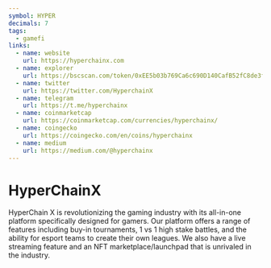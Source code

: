 ```yaml
---
symbol: HYPER
decimals: 7
tags:
  - gamefi
links:
  - name: website
    url: https://hyperchainx.com
  - name: explorer
    url: https://bscscan.com/token/0xEE5b03b769Ca6c690D140CafB52fC8de3f38FC28
  - name: twitter
    url: https://twitter.com/HyperchainX
  - name: telegram
    url: https://t.me/hyperchainx
  - name: coinmarketcap
    url: https://coinmarketcap.com/currencies/hyperchainx/
  - name: coingecko
    url: https://coingecko.com/en/coins/hyperchainx
  - name: medium
    url: https://medium.com/@hyperchainx
---
```


# HyperChainX

HyperChain X is revolutionizing the gaming industry with its all-in-one platform specifically designed for gamers. Our platform offers a range of features including buy-in tournaments, 1 vs 1 high stake battles, and the ability for esport teams to create their own leagues. We also have a live streaming feature and an NFT marketplace/launchpad that is unrivaled in the industry.
